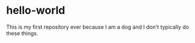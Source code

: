 # hello-world
This is my first repository ever because I am a dog and I don't typically do these things. 
